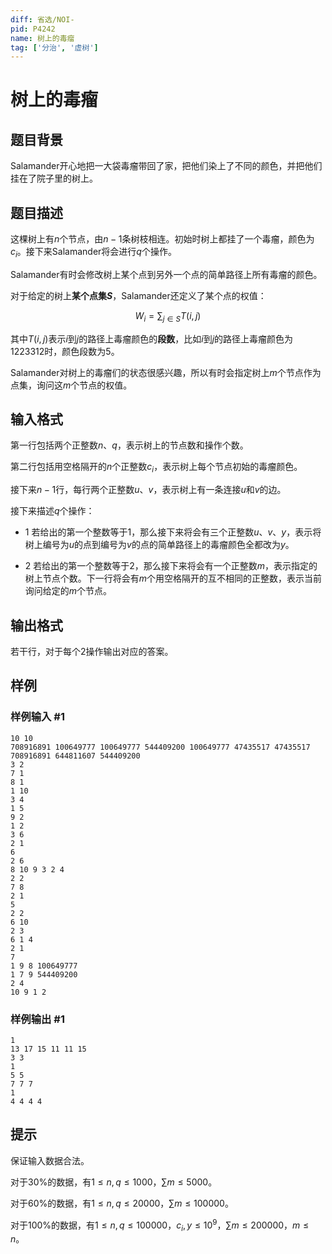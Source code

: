 ```yaml
---
diff: 省选/NOI-
pid: P4242
name: 树上的毒瘤
tag: ['分治', '虚树']
---
```

# 树上的毒瘤
## 题目背景

Salamander开心地把一大袋毒瘤带回了家，把他们染上了不同的颜色，并把他们挂在了院子里的树上。

## 题目描述

这棵树上有$n$个节点，由$n-1$条树枝相连。初始时树上都挂了一个毒瘤，颜色为$c_i$。接下来Salamander将会进行$q$个操作。


Salamander有时会修改树上某个点到另外一个点的简单路径上所有毒瘤的颜色。


对于给定的树上**某个点集$S$**，Salamander还定义了某个点的权值：

$$W_i=\sum_{j\in S}T(i,j)$$

其中$T(i,j)$表示$i$到$j$的路径上毒瘤颜色的**段数**，比如$i$到$j$的路径上毒瘤颜色为$1223312$时，颜色段数为$5$。

Salamander对树上的毒瘤们的状态很感兴趣，所以有时会指定树上$m$个节点作为点集，询问这$m$个节点的权值。

## 输入格式

第一行包括两个正整数$n$、$q$，表示树上的节点数和操作个数。

第二行包括用空格隔开的$n$个正整数$c_i$，表示树上每个节点初始的毒瘤颜色。

接下来$n-1$行，每行两个正整数$u$、$v$，表示树上有一条连接$u$和$v$的边。

接下来描述$q$个操作：

- 1 若给出的第一个整数等于$1$，那么接下来将会有三个正整数$u$、$v$、$y$，表示将树上编号为$u$的点到编号为$v$的点的简单路径上的毒瘤颜色全都改为$y$。

- 2 若给出的第一个整数等于$2$，那么接下来将会有一个正整数$m$，表示指定的树上节点个数。下一行将会有$m$个用空格隔开的互不相同的正整数，表示当前询问给定的$m$个节点。

## 输出格式

若干行，对于每个$2$操作输出对应的答案。

## 样例

### 样例输入 #1
```
10 10
708916891 100649777 100649777 544409200 100649777 47435517 47435517 708916891 644811607 544409200 
3 2
7 1
8 1
1 10
3 4
1 5
9 2
1 2
3 6
2 1
6 
2 6
8 10 9 3 2 4 
2 2
7 8 
2 1
5 
2 2
6 10 
2 3
6 1 4 
2 1
7 
1 9 8 100649777
1 7 9 544409200
2 4
10 9 1 2 
```
### 样例输出 #1
```
1 
13 17 15 11 11 15 
3 3 
1 
5 5 
7 7 7 
1 
4 4 4 4 
```
## 提示

保证输入数据合法。


对于30%的数据，有$1\leq n,q\leq 1000$，$\sum m\leq 5000$。

对于60%的数据，有$1\leq n,q\leq 20000$，$\sum m\leq 100000$。

对于100%的数据，有$1\leq n,q\leq 100000$，$c_i,y\leq 10^9$，$\sum m\leq 200000$，$m\leq n$。

